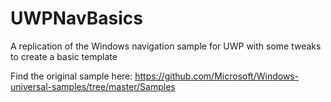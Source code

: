 # UWPNavBasics
A replication of the Windows navigation sample for UWP with some tweaks to create a basic template

Find the original sample here:
https://github.com/Microsoft/Windows-universal-samples/tree/master/Samples
